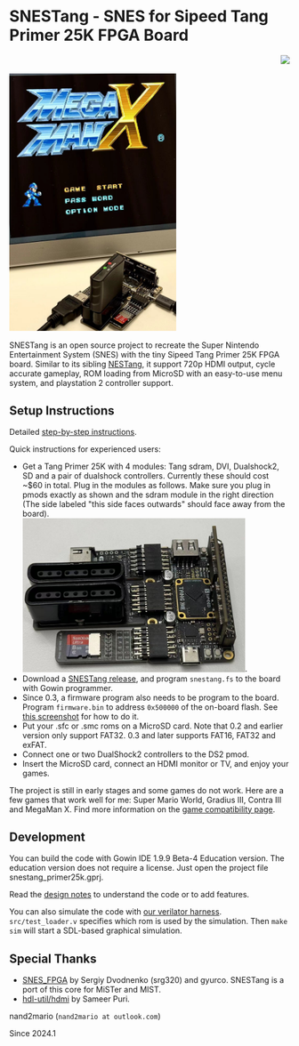 # SNESTang - SNES for Sipeed Tang Primer 25K FPGA Board

<p align="right">
  <a title="Releases" href="https://github.com/nand2mario/snestang/releases"><img src="https://img.shields.io/github/commits-since/nand2mario/snestang/latest.svg?longCache=true&style=flat-square&logo=git&logoColor=fff"></a>
</p>

<img src="doc/images/snestang0.1.jpg" width=300>

SNESTang is an open source project to recreate the Super Nintendo Entertainment System (SNES) with the tiny Sipeed Tang Primer 25K FPGA board. Similar to its sibling [NESTang](https://github.com/nand2mario/nestang), it support 720p HDMI output, cycle accurate gameplay, ROM loading from MicroSD with an easy-to-use menu system, and playstation 2 controller support.

## Setup Instructions

Detailed [step-by-step instructions](doc/installation.md).

Quick instructions for experienced users:
* Get a Tang Primer 25K with 4 modules: Tang sdram, DVI, Dualshock2, SD and a pair of dualshock controllers. Currently these should cost ~$60 in total. Plug in the modules as follows. Make sure you plug in pmods exactly as shown and the sdram module in the right direction (The side labeled "this side faces outwards" should face away from the board). <br><img src="doc/images/primer25k_setup.jpg" width=400 />.
* Download a [SNESTang release](https://github.com/nand2mario/snestang/releases), and program `snestang.fs` to the board with Gowin programmer.
* Since 0.3, a firmware program also needs to be program to the board. Program `firmware.bin` to address `0x500000` of the on-board flash. See [this screenshot](doc/images/programmer_firmware.png) for how to do it.
* Put your .sfc or .smc roms on a MicroSD card. Note that 0.2 and earlier version only support FAT32. 0.3 and later supports FAT16, FAT32 and exFAT.
* Connect one or two DualShock2 controllers to the DS2 pmod.
* Insert the MicroSD card, connect an HDMI monitor or TV, and enjoy your games.

The project is still in early stages and some games do not work. Here are a few games that work well for me: Super Mario World, Gradius III, Contra III and MegaMan X. Find more information on the [game compatibility page](https://github.com/nand2mario/snestang/wiki/Game-Compatibility).

## Development

You can build the code with Gowin IDE 1.9.9 Beta-4 Education version. The education version does not require a license. Just open the project file snestang_primer25k.gprj.

Read the [design notes](doc/design.md) to understand the code or to add features.

You can also simulate the code with [our verilator harness](verilator). `src/test_loader.v` specifies which rom is used by the simulation. Then `make sim` will start a SDL-based graphical simulation.

## Special Thanks

* [SNES_FPGA](https://github.com/gyurco/SNES_FPGA) by Sergiy Dvodnenko (srg320) and gyurco. SNESTang is a port of this core for MiSTer and MIST.
* [hdl-util/hdmi](https://github.com/hdl-util/hdmi) by Sameer Puri.

nand2mario (`nand2mario at outlook.com`)

Since 2024.1
